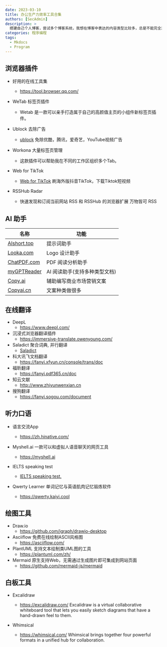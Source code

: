 ```yaml
---
date: 2023-03-10
title: 办公生产力效率工具合集
authors: [SecAdmin]
description: >
  搭建自己个人博客，尝试多个博客系统，我想在博客中表达的内容类型比较多，总是不能完全满足需求，最后选择这个组合Hexo-Stellar是我最喜欢的，基本不用修改太多配置，阅读使用注意力很集中。安装过程记录一下，便于快速部署。
categories: 程序编程
tags:
  - Mkdocs
  - Program
---
```


## 浏览器插件

* 好用的在线工具集
	- https://tool.browser.qq.com/

* WeTab 标签页插件
	- Wetab 是一款可以亲手打造属于自己的高颜值主页的小组件新标签页插件。  

* Ublock 去除广告
	- [ublock](https://chrome.google.com/webstore/detail/cjpalhdlnbpafiamejdnhcphjbkeiagm) 免除优酷，腾讯，爱奇艺，YouTube视频广告

* Workona 大量标签页管理
	- 这款插件可以帮助我在不同的工作区组织多个Tab。

* Web for TikTok
	- [Web for TikTok](https://chrome.google.com/webstore/detail/dedphjedjalglppdfpmmibdbbkmifnbb) 刷海外版抖音TikTok，下载Tiktok短视频

* RSSHub Radar
	- 快速发现和订阅当前网站 RSS 和 RSSHub 的浏览器扩展 万物皆可 RSS

## AI 助手

| 名称 | 功能 |
|---|---|
| [AIshort.top](https://www.aishort.top/) | 提示词助手 |
| [Looka.com](https://looka.com/) | Logo 设计助手 |
| [ChatPDF.com](https://www.chatpdf.com/) | PDF 阅读分析助手 |
| [myGPTReader](https://github.com/madawei2699/myGPTReader) | AI 阅读助手(支持多种类型文档) |
| [Copy.ai](https://www.copy.ai/) | 辅助编写商业市场营销文案 |
| [Copyai.cn](https://copyai.cn/) | 文案种类做很多  |


## 在线翻译

* DeepL
	- https://www.deepl.com/  
* 沉浸式浏览器翻译插件
	- https://immersive-translate.owenyoung.com/  
* Saladict 聚合词典, 并行翻译
	- [Saladict](https://chrome.google.com/webstore/detail/%E6%B2%99%E6%8B%89%E6%9F%A5%E8%AF%8D-%E8%81%9A%E5%90%88%E8%AF%8D%E5%85%B8%E5%88%92%E8%AF%8D%E7%BF%BB%E8%AF%91/cdonnmffkdaoajfknoeeecmchibpmkmg/related)
* 科大讯飞文档翻译
	- https://fanyi.xfyun.cn/console/trans/doc  
* 福昕翻译
	- https://fanyi.pdf365.cn/doc  
* 知云文献
	- http://www.zhiyunwenxian.cn  
* 搜狗翻译
	- https://fanyi.sogou.com/document  

## 听力口语

* 语言交流App
	- https://zh.hinative.com/  

* Myshell.ai 一款可以和虚拟人语音聊天的网页工具
	- https://myshell.ai

* IELTS speaking test
	- [IELTS speaking test.](https://www.ieltsadvantage.com/2023/02/19/ielts-speaking-questions/?gad=1&gclid=CjwKCAjwqZSlBhBwEiwAfoZUIIZ5QHD0RiflgRKaJgu3qycTSjf_MM4HIB0SFwCh7tw8qv_evQOTLBoCjhUQAvD_BwE)

* Qwerty Learner 单词记忆与英语肌肉记忆锻炼软件
	- https://qwerty.kaiyi.cool


## 绘图工具

* Draw.io
	- https://github.com/jgraph/drawio-desktop  
* Asciiflow 免费在线绘制ASCII风格图
	- https://asciiflow.com/  
* PlantUML 支持文本绘制类UML图的工具
	- https://plantuml.com/zh/
* Mermaid 原生支持Web，无需通过生成图片即可集成到网站页面
	- https://github.com/mermaid-js/mermaid
 

## 白板工具

* Excalidraw
	- https://excalidraw.com/
	Excalidraw is a virtual collaborative whiteboard tool that lets you easily sketch diagrams that have a hand-drawn feel to them.  

* Whimsical
	- https://whimsical.com/
	Whimsical brings together four powerful formats in a unified hub for collaboration. 


